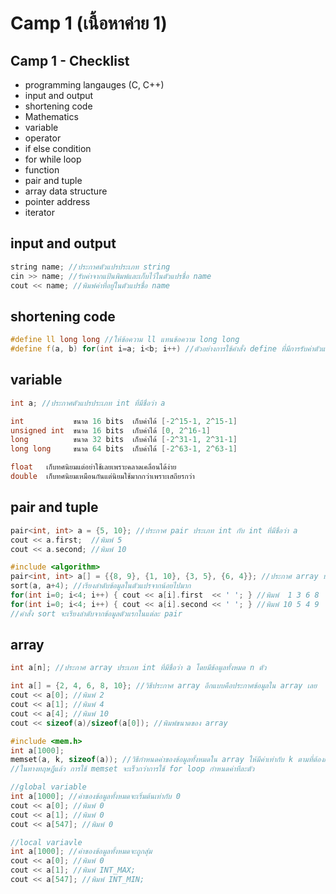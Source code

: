 # Camp 1 (เนื้อหาค่าย 1)
## Camp 1 - Checklist
  - programming langauges (C, C++)
  - input and output
  - shortening code
  - Mathematics
  - variable
  - operator
  - if else condition
  - for while loop
  - function
  - pair and tuple
  - array data structure
  - pointer address
  - iterator
## input and output
```cpp
string name; //ประกาศตัวแปรประเภท string
cin >> name; //รับค่าจากแป้นพิมพ์และเก็บไว้ในตัวแปรชื่อ name
cout << name; //พิมพ์ค่าที่อยู่ในตัวแปรชื่อ name
```
## shortening code
```cpp
#define ll long long //ให้ข้อความ ll แทนข้อความ long long
#define f(a, b) for(int i=a; i<b; i++) //ตัวอย่างการใช้คำสั่ง define ที่มีการรับค่าตัวแปร
```
## variable
```cpp
int a; //ประกาศตัวแปรประเภท int ที่มีชื่อว่า a
```
```cpp
int           ขนาด 16 bits  เก็บค่าได้ [-2^15-1, 2^15-1]
unsigned int  ขนาด 16 bits  เก็บค่าได้ [0, 2^16-1]
long          ขนาด 32 bits  เก็บค่าได้ [-2^31-1, 2^31-1]
long long     ขนาด 64 bits  เก็บค่าได้ [-2^63-1, 2^63-1]
```
```cpp
float   เก็บทศนิยมแต่อย่าใช้เลยเพราะคลาดเคลื่อนได้ง่าย
double  เก็บทศนิยมเหมือนกันแต่นิยมใช้มากกว่าเพราะเสถียรกว่า
```
## pair and tuple
```cpp
pair<int, int> a = {5, 10}; //ประกาศ pair ประเภท int กับ int ที่มีชื่อว่า a
cout << a.first;  //พิมพ์ 5
cout << a.second; //พิมพ์ 10
```
```cpp
#include <algorithm>
pair<int, int> a[] = {{8, 9}, {1, 10}, {3, 5}, {6, 4}}; //ประกาศ array ประเภท pair<int, int> ที่มีชื่อว่า a
sort(a, a+4); //เรียงลำดับข้อมูลในตัวแปรจากน้อยไปมาก
for(int i=0; i<4; i++) { cout << a[i].first  << ' '; } //พิมพ์  1 3 6 8
for(int i=0; i<4; i++) { cout << a[i].second << ' '; } //พิมพ์ 10 5 4 9
//คำสั่ง sort จะเรียงลำดับจากข้อมูลตัวแรกในแต่ละ pair
```
## array
```cpp
int a[n]; //ประกาศ array ประเภท int ที่มีชื่อว่า a โดยมีข้อมูลทั้งหมด n ตัว
```
```cpp
int a[] = {2, 4, 6, 8, 10}; //วิธีประกาศ array อีกแบบคือประกาศข้อมูลใน array เลย
cout << a[0]; //พิมพ์ 2
cout << a[1]; //พิมพ์ 4
cout << a[4]; //พิมพ์ 10
cout << sizeof(a)/sizeof(a[0]); //พิมพ์ขนาดของ array
```
```cpp
#include <mem.h>
int a[1000];
memset(a, k, sizeof(a)); //วิธีกำหนดค่าของข้อมูลทั้งหมดใน array ให้มีค่าเท่ากับ k ตามที่ต้องการ
//ในทางทฤษฎีแล้ว การใช้ memset จะเร็วกว่าการใช้ for loop กำหนดค่าทีละตัว
```
```cpp
//global variable
int a[1000]; //ค่าของข้อมูลทั้งหมดจะเริ่มต้นเท่ากับ 0
cout << a[0]; //พิมพ์ 0
cout << a[1]; //พิมพ์ 0
cout << a[547]; //พิมพ์ 0

//local variavle
int a[1000]; //ค่าของข้อมูลทั้งหมดจะถูกสุ่ม
cout << a[0]; //พิมพ์ 0
cout << a[1]; //พิมพ์ INT_MAX;
cout << a[547]; //พิมพ์ INT_MIN;
```
